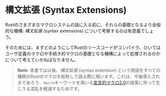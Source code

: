 <!--
# Syntax Extensions
-->
# 構文拡張 (Syntax Extensions)

<!--
Before talking about Rust's different macro systems it is worthwhile to discuss the general mechanism they are built on: *syntax extensions*.
-->
Rustのさまざまなマクロシステムの話に入る前に、それらの基礎となるより全般的な機構: *構文拡張* (syntax extensions) について考察するのは有意義でしょう。

<!--
To do that, we must first discuss how Rust source is processed by the compiler, and the general mechanisms on which user-defined macros and proc-macros are built upon.
-->
そのためには、まずどのようにしてRustのソースコードがコンパイラ、ひいてはユーザ定義のマクロや手続き的マクロの基礎となる機構によって処理されるのかについて考えていかねばなりません。

<!--
> **Note**: This book will use the term *syntax extension* from now on when talking about all of rust's different macro kinds in general to reduce potential confusion with the upcoming [declarative macro 2.0](https://github.com/rust-lang/rust/issues/39412) proposal which uses the `macro` keyword.
-->
> **Note**: 本書では以後、*構文拡張* (syntax extension) という用語をすべての種類のRustのマクロを総称して語る際に用います。これは、今後導入されるであろう、`macro`キーワードを用いる[宣言的マクロ2.0](https://github.com/rust-lang/rust/issues/39412)の提案に伴って生じうる混乱を軽減するためです。

